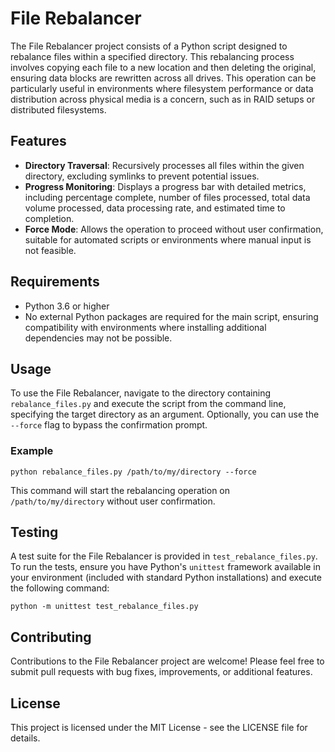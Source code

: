 # File Rebalancer

The File Rebalancer project consists of a Python script designed to rebalance files within a specified directory. This rebalancing process involves copying each file to a new location and then deleting the original, ensuring data blocks are rewritten across all drives. This operation can be particularly useful in environments where filesystem performance or data distribution across physical media is a concern, such as in RAID setups or distributed filesystems.

## Features

- **Directory Traversal**: Recursively processes all files within the given directory, excluding symlinks to prevent potential issues.
- **Progress Monitoring**: Displays a progress bar with detailed metrics, including percentage complete, number of files processed, total data volume processed, data processing rate, and estimated time to completion.
- **Force Mode**: Allows the operation to proceed without user confirmation, suitable for automated scripts or environments where manual input is not feasible.

## Requirements

- Python 3.6 or higher
- No external Python packages are required for the main script, ensuring compatibility with environments where installing additional dependencies may not be possible.

## Usage

To use the File Rebalancer, navigate to the directory containing `rebalance_files.py` and execute the script from the command line, specifying the target directory as an argument. Optionally, you can use the `--force` flag to bypass the confirmation prompt.

### Example

    python rebalance_files.py /path/to/my/directory --force

This command will start the rebalancing operation on `/path/to/my/directory` without user confirmation.

## Testing

A test suite for the File Rebalancer is provided in `test_rebalance_files.py`. To run the tests, ensure you have Python's `unittest` framework available in your environment (included with standard Python installations) and execute the following command:

    python -m unittest test_rebalance_files.py


## Contributing

Contributions to the File Rebalancer project are welcome! Please feel free to submit pull requests with bug fixes, improvements, or additional features.

## License

This project is licensed under the MIT License - see the LICENSE file for details.
